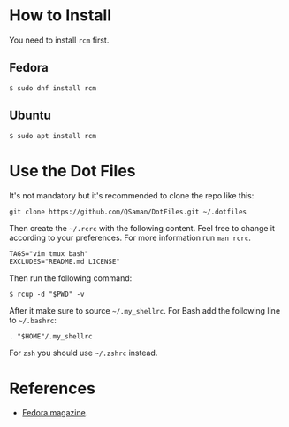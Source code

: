 # How to Install

You need to install `rcm` first.

## Fedora

```
$ sudo dnf install rcm
```

## Ubuntu

```
$ sudo apt install rcm
```

# Use the Dot Files

It's not mandatory but it's recommended to clone the repo like this:

```
git clone https://github.com/QSaman/DotFiles.git ~/.dotfiles
```

Then create the `~/.rcrc` with the following content. Feel free to change it according to your preferences. For more information run `man rcrc`.

```
TAGS="vim tmux bash"
EXCLUDES="README.md LICENSE"
```

Then run the following command:

```
$ rcup -d "$PWD" -v
```

After it make sure to source `~/.my_shellrc`. For Bash add the following line to `~/.bashrc`:

```
. "$HOME"/.my_shellrc
```

For `zsh` you should use `~/.zshrc` instead.

# References

* [Fedora magazine](https://fedoramagazine.org/managing-dotfiles-rcm/).
